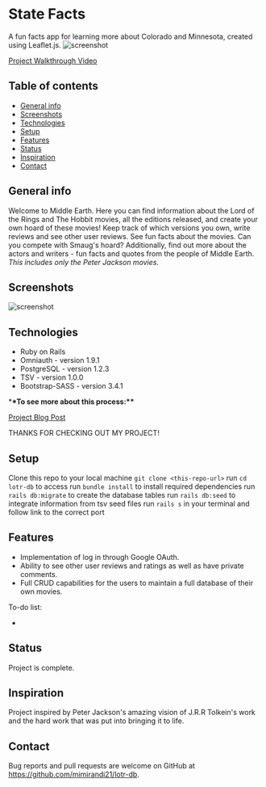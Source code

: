 # State Facts

A fun facts app for learning more about Colorado and Minnesota, created using Leaflet.js.
![screenshot](./public/login.png)

[Project Walkthrough Video](https://youtu.be/IdikCPiZDSc)

## Table of contents

- [General info](#general-info)
- [Screenshots](#screenshots)
- [Technologies](#technologies)
- [Setup](#setup)
- [Features](#features)
- [Status](#status)
- [Inspiration](#inspiration)
- [Contact](#contact)

## General info

Welcome to Middle Earth. Here you can find information about the Lord of the Rings and The Hobbit movies, all the editions released, and create your own hoard of these movies! Keep track of which versions you own, write reviews and see other user reviews. See fun facts about the movies. Can you compete with Smaug's hoard?
Additionally, find out more about the actors and writers - fun facts and quotes from the people of Middle Earth.
_This includes only the Peter Jackson movies._

## Screenshots

![screenshot](./public/LOTRMovie.png)

## Technologies

- Ruby on Rails
- Omniauth - version 1.9.1
- PostgreSQL - version 1.2.3
- TSV - version 1.0.0
- Bootstrap-SASS - version 3.4.1

\***\*To see more about this process:\*\***

[Project Blog Post](https://dev.to/meemeek/one-does-not-simply-build-a-rails-project-5522)

THANKS FOR CHECKING OUT MY PROJECT!

## Setup

Clone this repo to your local machine `git clone <this-repo-url>`
run `cd lotr-db` to access
run `bundle install` to install required dependencies
run `rails db:migrate` to create the database tables
run `rails db:seed` to integrate information from tsv seed files
run `rails s` in your terminal and follow link to the correct port

## Features

- Implementation of log in through Google OAuth.
- Ability to see other user reviews and ratings as well as have private comments.
- Full CRUD capabilities for the users to maintain a full database of their own movies.

To-do list:

-

## Status

Project is complete.

## Inspiration

Project inspired by Peter Jackson's amazing vision of J.R.R Tolkein's work and the hard work that was put into bringing it to life.

## Contact

Bug reports and pull requests are welcome on GitHub at https://github.com/mimirandi21/lotr-db.
